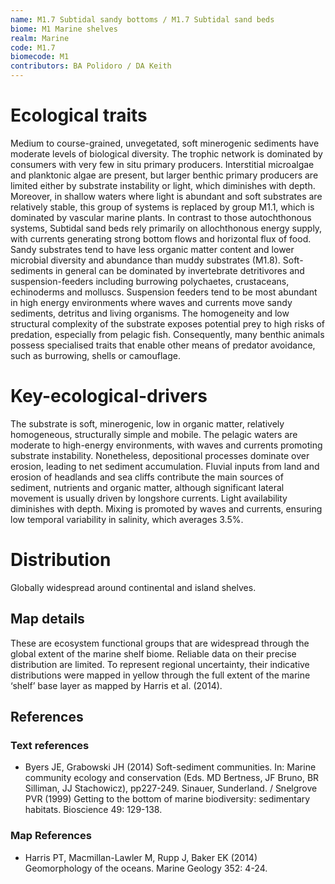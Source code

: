 ```yaml
---
name: M1.7 Subtidal sandy bottoms / M1.7 Subtidal sand beds
biome: M1 Marine shelves
realm: Marine
code: M1.7
biomecode: M1
contributors: BA Polidoro / DA Keith
---
```


# Ecological traits

Medium to course-grained, unvegetated, soft minerogenic sediments have moderate levels of biological diversity. The trophic network is dominated by consumers with very few in situ primary producers. Interstitial microalgae and planktonic algae are present, but larger benthic primary producers are limited either by substrate instability or light, which diminishes with depth. Moreover, in shallow waters where light is abundant and soft substrates are relatively stable, this group of systems is replaced by group M1.1, which is dominated by vascular marine plants. In contrast to those autochthonous systems, Subtidal sand beds rely primarily on allochthonous energy supply, with currents generating strong bottom flows and horizontal flux of food. Sandy substrates tend to have less organic matter content and lower microbial diversity and abundance than muddy substrates (M1.8). Soft-sediments in general can be dominated by invertebrate detritivores and suspension-feeders including burrowing polychaetes, crustaceans, echinoderms and molluscs. Suspension feeders tend to be most abundant in high energy environments where waves and currents move sandy sediments, detritus and living organisms. The homogeneity and low structural complexity of the substrate exposes potential prey to high risks of predation, especially from pelagic fish. Consequently, many benthic animals possess specialised traits that enable other means of predator avoidance, such as burrowing, shells or camouflage.

# Key-ecological-drivers

The substrate is soft, minerogenic, low in organic matter, relatively homogeneous, structurally simple and mobile. The pelagic waters are moderate to high-energy environments, with waves and currents promoting substrate instability. Nonetheless, depositional processes dominate over erosion, leading to net sediment accumulation. Fluvial inputs from land and erosion of headlands and sea cliffs contribute the main sources of sediment, nutrients and organic matter, although significant lateral movement is usually driven by longshore currents. Light availability diminishes with depth. Mixing is promoted by waves and currents, ensuring low temporal variability in salinity, which averages 3.5%.

# Distribution

Globally widespread around continental and island shelves.

## Map details

These are ecosystem functional groups that are widespread through the global extent of the marine shelf biome. Reliable data on their precise distribution are limited. To represent regional uncertainty, their indicative distributions were mapped in yellow through the full extent of the marine ‘shelf’ base layer as mapped by Harris et al. (2014).

## References
### Text references
* Byers JE, Grabowski JH (2014) Soft-sediment communities. In: Marine community ecology and conservation (Eds. MD Bertness, JF Bruno, BR Silliman, JJ Stachowicz), pp227-249. Sinauer, Sunderland. / Snelgrove PVR (1999) Getting to the bottom of marine biodiversity: sedimentary habitats. Bioscience 49: 129-138.
### Map References
* Harris PT, Macmillan-Lawler M, Rupp J, Baker EK (2014) Geomorphology of the oceans. Marine Geology 352: 4-24.

